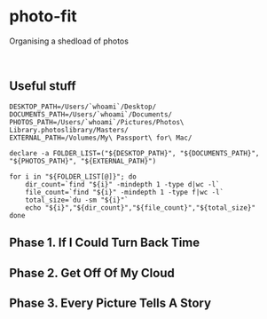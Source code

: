 # photo-fit
Organising a shedload of photos

<br />

## Useful stuff

<!-- DESKTOP_PATH=Test/Desktop/
DOCUMENTS_PATH=Test/Documents/
PHOTOS_PATH=Test/Pictures/
EXTERNAL_PATH=Test/External/ -->

```
DESKTOP_PATH=/Users/`whoami`/Desktop/
DOCUMENTS_PATH=/Users/`whoami`/Documents/
PHOTOS_PATH=/Users/`whoami`/Pictures/Photos\ Library.photoslibrary/Masters/
EXTERNAL_PATH=/Volumes/My\ Passport\ for\ Mac/

declare -a FOLDER_LIST=("${DESKTOP_PATH}", "${DOCUMENTS_PATH}", "${PHOTOS_PATH}", "${EXTERNAL_PATH}")

for i in "${FOLDER_LIST[@]}"; do
    dir_count=`find "${i}" -mindepth 1 -type d|wc -l`
    file_count=`find "${i}" -mindepth 1 -type f|wc -l`
    total_size=`du -sm "${i}"`
    echo "${i}","${dir_count}","${file_count}","${total_size}"
done
```

## Phase 1. If I Could Turn Back Time

## Phase 2. Get Off Of My Cloud

## Phase 3. Every Picture Tells A Story
